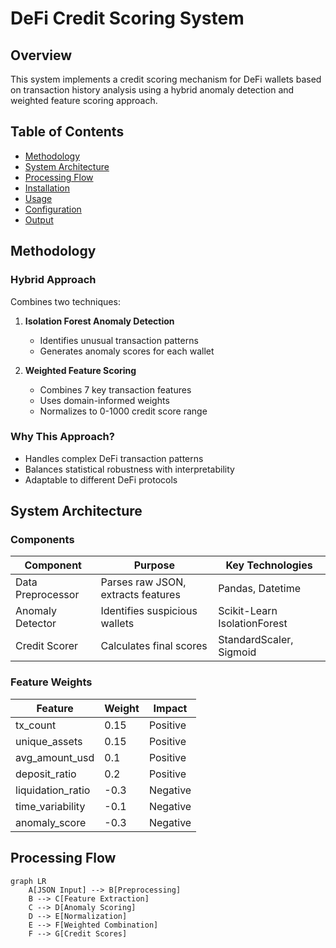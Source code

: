 # DeFi Credit Scoring System

## Overview
This system implements a credit scoring mechanism for DeFi wallets based on transaction history analysis using a hybrid anomaly detection and weighted feature scoring approach.

## Table of Contents
- [Methodology](#methodology)
- [System Architecture](#system-architecture)
- [Processing Flow](#processing-flow)
- [Installation](#installation)
- [Usage](#usage)
- [Configuration](#configuration)
- [Output](#output)

## Methodology

### Hybrid Approach
Combines two techniques:
1. **Isolation Forest Anomaly Detection**
   - Identifies unusual transaction patterns
   - Generates anomaly scores for each wallet

2. **Weighted Feature Scoring**
   - Combines 7 key transaction features
   - Uses domain-informed weights
   - Normalizes to 0-1000 credit score range

### Why This Approach?
- Handles complex DeFi transaction patterns
- Balances statistical robustness with interpretability
- Adaptable to different DeFi protocols

## System Architecture

### Components
| Component | Purpose | Key Technologies |
|-----------|---------|------------------|
| Data Preprocessor | Parses raw JSON, extracts features | Pandas, Datetime |
| Anomaly Detector | Identifies suspicious wallets | Scikit-Learn IsolationForest |
| Credit Scorer | Calculates final scores | StandardScaler, Sigmoid |

### Feature Weights
| Feature | Weight | Impact |
|---------|--------|--------|
| tx_count | 0.15 | Positive |
| unique_assets | 0.15 | Positive |
| avg_amount_usd | 0.1 | Positive |
| deposit_ratio | 0.2 | Positive |
| liquidation_ratio | -0.3 | Negative |
| time_variability | -0.1 | Negative |
| anomaly_score | -0.3 | Negative |

## Processing Flow

```mermaid
graph LR
    A[JSON Input] --> B[Preprocessing]
    B --> C[Feature Extraction]
    C --> D[Anomaly Scoring]
    D --> E[Normalization]
    E --> F[Weighted Combination]
    F --> G[Credit Scores]